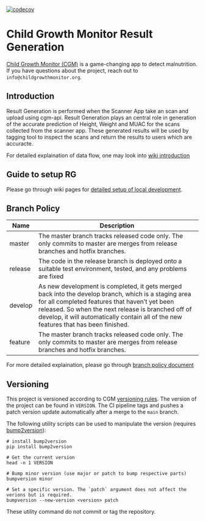 [![codecov](https://codecov.io/gh/Welthungerhilfe/cgm-rg/branch/develop/graph/badge.svg?token=W9UYS0I78M)](https://codecov.io/gh/Welthungerhilfe/cgm-rg)

# Child Growth Monitor Result Generation

[Child Growth Monitor (CGM)](https://childgrowthmonitor.org) is a
game-changing app to detect malnutrition. If you have questions about the project, reach out to `info@childgrowthmonitor.org`.

## Introduction

Result Generation is performed when the Scanner App take an scan and upload using cgm-api. Result Generation plays an central role in generation of the accurate prediction of Height, Weight and MUAC for the scans collected from the scanner app. These generated results will be used by tagging tool to inspect the scans and return the results to users which are accuracte.

For detailed explaination of data flow, one may look into [wiki introduction](https://github.com/Welthungerhilfe/cgm-rg/wiki)

## Guide to setup RG

Please go through wiki pages for [detailed setup of local development](https://github.com/Welthungerhilfe/cgm-rg/wiki/Setup-local-development).

## Branch Policy

| Name    | Description                                                                                                                                                                                                                                                                                         |
| ------- | --------------------------------------------------------------------------------------------------------------------------------------------------------------------------------------------------------------------------------------------------------------------------------------------------- |
| master  | The master branch tracks released code only. The only commits to master are merges from release branches and hotfix branches.                                                                                                                                                                       |
| release | The code in the release branch is deployed onto a suitable test environment, tested, and any problems are fixed                                                                                                                                                                                     |
| develop | As new development is completed, it gets merged back into the develop branch, which is a staging area for all completed features that haven’t yet been released. So when the next release is branched off of develop, it will automatically contain all of the new features that has been finished. |
| feature | The master branch tracks released code only. The only commits to master are merges from release branches and hotfix branches.                                                                                                                                                                       |

For more detailed explaination, please go through [branch policy document](https://github.com/Welthungerhilfe/cgm-rg/wiki/Branch-Policy)

## Versioning
This project is versioned according to CGM [versioning rules](https://dev.azure.com/cgmorg/ChildGrowthMonitor/_wiki/wikis/ChildGrowthMonitor.wiki/185/Versioning-Release-management). The version of the project
can be found in `VERSION`. The CI pipeline tags and pushes a patch version update automatically
after a merge to the `main` branch.

The following utility scripts can be used to manipulate the version (requires [bump2version](https://pypi.org/project/bump2version/)):
```shell
# install bump2version
pip install bump2version

# Get the current version
head -n 1 VERSION

# Bump minor version (use major or patch to bump respective parts)
bumpversion minor

# Set a specific version. The `patch` argument does not affect the verions but is required.
bumpversion --new-version <version> patch
```
These utility command do not commit or tag the repository.
